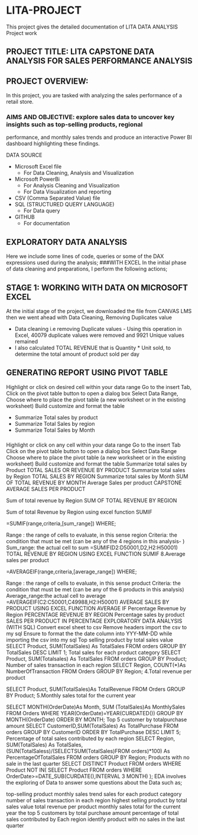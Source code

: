 # LITA-PROJECT
This project gives the detailed documentation of LITA DATA ANALYSIS Project work

## PROJECT TITLE: LITA CAPSTONE DATA ANALYSIS FOR SALES PERFORMANCE ANALYSIS
## PROJECT OVERVIEW:
In this project, you are tasked with analyzing the sales performance of a retail store. 
### AIMS AND OBJECTIVE: explore sales data to uncover key insights such as top-selling products, regional 
performance, and monthly sales trends and produce an interactive Power BI
dashboard highlighting these findings.

DATA SOURCE
- Microsoft Excel file
  - For Data Cleaning, Analysis and Visualization
- Microsoft PowerBi
  - For Analysis Cleaning and Visualization
  - For Data Visualization and reporting
- CSV (Comma Separated Value)  file
- SQL (STRUCTURED QUERY LANGUAGE)
  - For Data query 
- GITHUB
  - For documentation  
  
## EXPLORATORY DATA ANALYSIS 
Here we include some lines of code, queries or some of the DAX expressions used during the analysis; 
###WITH EXCEL In the initial phase of data cleaning and preparations, I perform the following actions;

## STAGE 1: WORKING WITH DATA ON MICROSOFT EXCEL
At the initial stage of the project, we downloaded the file from CANVAS LMS 
then we went ahead with Data Cleaning, Removing Duplicates value
  - Data cleaning i.e removing Duplicate values - Using this operation in Excel, 40079 duplicate values were removed and 9921 Unique values remained
  - I also calculated TOTAL REVENUE that is Quantity * Unit sold, to determine the total amount of product sold per day

## GENERATING REPORT USING PIVOT TABLE
  Highlight or click on desired cell within your data range
  Go to the insert Tab, Click on the pivot  table button to open a dialog box
  Select Data Range, Choose where to place the pivot table (a new worksheet or in the existing worksheet)
  Build customize and format the table
  
  -  Summarize Total sales by product
  -  Summarize Total Sales by region
  -  Summarize Total Sales by Month
###
Highlight or click on any cell within your data range
Go to the insert Tab
Click on the pivot  table button to open a dialog box
Select Data Range
Choose where to place the pivot table (a new worksheet or in the existing worksheet)
Build customize and format the table
Summarize total sales by Product
TOTAL SALES OR REVENUE BY PRODUCT
Summarize total sales by Region
TOTAL SALES BY REGION
Summarize total sales by Month
SUM OF TOTAL REVENUE BY MONTH
Average Sales per product CAPSTONE AVERAGE SALES PER PRODUCT

Sum of total revenue by Region
SUM OF TOTAL REVENUE BY REGION

Sum of total Revenue by Region using excel function SUMIF

=SUMIF(range,criteria,[sum_range])
WHERE;

Range : the range of cells to evaluate, in this sense region
Criteria: the condition that must be met (can be any of the 4 regions in this analysis- )
Sum_range: the actual cell to sum
=SUMIF(D2:D50001,D2,H2:H50001)
TOTAL REVENUE BY REGION USING EXCEL FUNCTION SUMIF 
8.Average sales per product

=AVERAGEIF(range,criteria,[average_range])
WHERE;

Range : the range of cells to evaluate, in this sense product
Criteria: the condition that must be met (can be any of the 6 products in this analysis)
Average_range:the actual cell to average
=AVERAGEIF(C2:C50001,C49988,H2:H50001)
AVERAGE SALES BY PRODUCT USING EXCEL FUNCTION AVERAGE IF
Percentage Revenue by Region
PERCENTAGE REVENUE BY REGION
Percentage sales by product
SALES PER PRODUCT IN PERCENTAGE
EXPLORATORY DATA ANALYSIS (WITH SQL)
Convert excel sheet to csv
Remove headers
import the csv to my sql
Ensure to format the the date column into YYY-MM-DD while importing the csv into my sql
Top selling product by total sales value
SELECT Product, SUM(TotalSales) As TotalSales
FROM orders
GROUP BY TotalSales DESC
LIMIT 1;
Total sales for each product category
SELECT Product, SUM(Totalsales) As TotalSales
FROM orders
GROUP BY Product;
Number of sales transaction in each region
SELECT Region, COUNT(*)As NumberOfTransaction
FROM Orders
GROUP BY Region;
4.Total revenue per product

SELECT Product, SUM(TotalSales)As TotalRevenue
FROM Orders
GROUP BY Product;
5.Monthly sales total for the current year

SELECT MONTH(OrderDate)As Month, SUM (TotalSales)As MonthlySales
FROM Orders
WHERE YEAR(OrderDate)=YEAR(CURDATED())
GROUP BY MONTH(OrderDate)
ORDER BY MONTH;
Top 5 customer by totalpurchase amount
SELECT CustomerID,SUM(TotalSales) As TotalPurchase
FROM orders
GROUP BY CustomerID
ORDER BY TotalPurchase DESC
LIMIT 5;
Percentage of total sales contributed by each region
SELECT Region,
SUM(TotalSales) As TotalSales,
(SUN(TotalSaless)/(SELECTSUM(TotalSales)FROM orders)*100) As PercentageOfTotalSales
FROM orders
GROUP BY Region;
Products with no sale in the last quarter
SELECT DISTINCT Product
FROM orders
WHERE Product NOT IN(
SELECT Product
FROM orders
WHERE OrderDate>=DATE_SUB(CURDATE(),INTERVAL 3 MONTH)
);
EDA involves the exploring of Data to answer some questions about the Data such as;

top-selling product
monthly sales trend
sales for each product category
number of sales transaction in each region
highest selling product by total sales value
total revenue per product
monthly sales total for the current year
the top 5 customers by total purchase amount
percentage of total sales contributed by Each region
identify product with no sales in the last quarter
